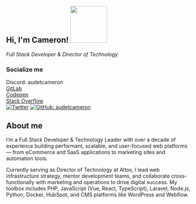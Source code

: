 
## Hi, I'm Cameron! <img src="https://media.giphy.com/media/qSw0qJ14fJP1K/giphy.gif" width="100">
<p><em>Full Stack Developer & Director of Technology</em></p>


### Socialize me
Discord: audetcameron <br>
[GitLab](https://gitlab.com/audetcameron/) <br>
[Codepen](https://codepen.io/audetcameron) <br>
[Stack Overflow](https://stackoverflow.com/users/4342031/cameron) <br>
[![Twitter](https://img.shields.io/badge/-Twitter-222222?style=flat-square&logo=twitter&logoColor=white&link=https://twitter.com/audetcameron/)](https://twitter.com/Mechadome_TV/)
[![GitHub: audetcameron](https://img.shields.io/github/followers/audetcameron?label=follow&style=social)](https://github.com/audetcameron)


## About me
I’m a Full Stack Developer & Technology Leader with over a decade of experience building performant, scalable, and user-focused web platforms — from eCommerce and SaaS applications to marketing sites and automation tools.

Currently serving as Director of Technology at Altos, I lead web infrastructure strategy, mentor development teams, and collaborate cross-functionally with marketing and operations to drive digital success. My toolbox includes PHP, JavaScript (Vue, React, TypeScript), Laravel, Node.js, Python, Docker, HubSpot, and CMS platforms like WordPress and Webflow.

<!--
**audetcameron/audetcameron** is a ✨ _special_ ✨ repository because its `README.md` (this file) appears on your GitHub profile.
-->
